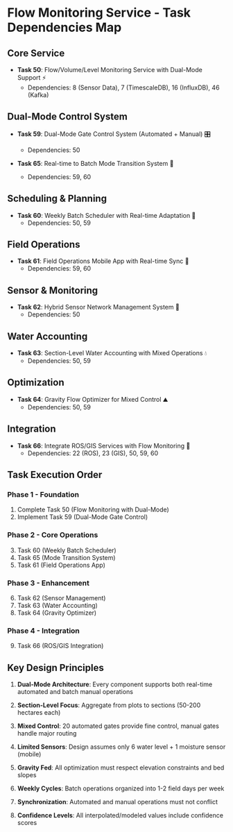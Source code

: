 # Flow Monitoring Service - Task Dependencies Map

## Core Service
- **Task 50**: Flow/Volume/Level Monitoring Service with Dual-Mode Support ⚡
  - Dependencies: 8 (Sensor Data), 7 (TimescaleDB), 16 (InfluxDB), 46 (Kafka)

## Dual-Mode Control System
- **Task 59**: Dual-Mode Gate Control System (Automated + Manual) 🎛️
  - Dependencies: 50
  
- **Task 65**: Real-time to Batch Mode Transition System 🔄
  - Dependencies: 59, 60

## Scheduling & Planning
- **Task 60**: Weekly Batch Scheduler with Real-time Adaptation 📅
  - Dependencies: 50, 59

## Field Operations
- **Task 61**: Field Operations Mobile App with Real-time Sync 📱
  - Dependencies: 59, 60

## Sensor & Monitoring
- **Task 62**: Hybrid Sensor Network Management System 📡
  - Dependencies: 50

## Water Accounting
- **Task 63**: Section-Level Water Accounting with Mixed Operations 💧
  - Dependencies: 50, 59

## Optimization
- **Task 64**: Gravity Flow Optimizer for Mixed Control ⛰️
  - Dependencies: 50, 59

## Integration
- **Task 66**: Integrate ROS/GIS Services with Flow Monitoring 🔗
  - Dependencies: 22 (ROS), 23 (GIS), 50, 59, 60

## Task Execution Order

### Phase 1 - Foundation
1. Complete Task 50 (Flow Monitoring with Dual-Mode)
2. Implement Task 59 (Dual-Mode Gate Control)

### Phase 2 - Core Operations  
3. Task 60 (Weekly Batch Scheduler)
4. Task 65 (Mode Transition System)
5. Task 61 (Field Operations App)

### Phase 3 - Enhancement
6. Task 62 (Sensor Management)
7. Task 63 (Water Accounting)
8. Task 64 (Gravity Optimizer)

### Phase 4 - Integration
9. Task 66 (ROS/GIS Integration)

## Key Design Principles

1. **Dual-Mode Architecture**: Every component supports both real-time automated and batch manual operations

2. **Section-Level Focus**: Aggregate from plots to sections (50-200 hectares each)

3. **Mixed Control**: 20 automated gates provide fine control, manual gates handle major routing

4. **Limited Sensors**: Design assumes only 6 water level + 1 moisture sensor (mobile)

5. **Gravity Fed**: All optimization must respect elevation constraints and bed slopes

6. **Weekly Cycles**: Batch operations organized into 1-2 field days per week

7. **Synchronization**: Automated and manual operations must not conflict

8. **Confidence Levels**: All interpolated/modeled values include confidence scores